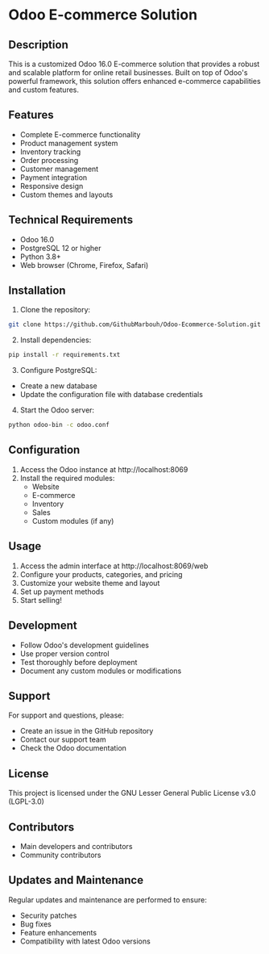 # Odoo E-commerce Solution

## Description
This is a customized Odoo 16.0 E-commerce solution that provides a robust and scalable platform for online retail businesses. Built on top of Odoo's powerful framework, this solution offers enhanced e-commerce capabilities and custom features.

## Features
- Complete E-commerce functionality
- Product management system
- Inventory tracking
- Order processing
- Customer management
- Payment integration
- Responsive design
- Custom themes and layouts

## Technical Requirements
- Odoo 16.0
- PostgreSQL 12 or higher
- Python 3.8+
- Web browser (Chrome, Firefox, Safari)

## Installation
1. Clone the repository:
```bash
git clone https://github.com/GithubMarbouh/Odoo-Ecommerce-Solution.git
```

2. Install dependencies:
```bash
pip install -r requirements.txt
```

3. Configure PostgreSQL:
- Create a new database
- Update the configuration file with database credentials

4. Start the Odoo server:
```bash
python odoo-bin -c odoo.conf
```

## Configuration
1. Access the Odoo instance at http://localhost:8069
2. Install the required modules:
   - Website
   - E-commerce
   - Inventory
   - Sales
   - Custom modules (if any)

## Usage
1. Access the admin interface at http://localhost:8069/web
2. Configure your products, categories, and pricing
3. Customize your website theme and layout
4. Set up payment methods
5. Start selling!

## Development
- Follow Odoo's development guidelines
- Use proper version control
- Test thoroughly before deployment
- Document any custom modules or modifications

## Support
For support and questions, please:
- Create an issue in the GitHub repository
- Contact our support team
- Check the Odoo documentation

## License
This project is licensed under the GNU Lesser General Public License v3.0 (LGPL-3.0)

## Contributors
- Main developers and contributors
- Community contributors

## Updates and Maintenance
Regular updates and maintenance are performed to ensure:
- Security patches
- Bug fixes
- Feature enhancements
- Compatibility with latest Odoo versions
